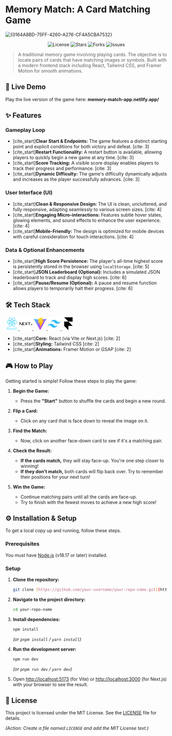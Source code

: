 # Memory Match: A Card Matching Game

<img width="953" height="540" alt="{0164A8BD-75FF-4260-A276-CF4A5CBA7532}" src="https://github.com/user-attachments/assets/32dbaf46-b72a-4574-8512-27d80817d064" />


<p align="center">
  <img src="https://img.shields.io/github/license/rudraprasad69/Store-Rating-Platform" alt="License">
  <img src="https://img.shields.io/github/stars/rudraprasad69/Store-Rating-Platform" alt="Stars">
  <img src="https://img.shields.io/github/forks/rudraprasad69/Store-Rating-Platform" alt="Forks">
  <img src="https://img.shields.io/github/issues/rudraprasad69/Store-Rating-Platform" alt="Issues">
</p>

> A traditional memory game involving playing cards. The objective is to locate pairs of cards that have matching images or symbols. Built with a modern frontend stack including React, Tailwind CSS, and Framer Motion for smooth animations.

## 🚀 Live Demo

Play the live version of the game here:
**memory-match-app.netlify.app/**

## ✨ Features

### Gameplay Loop
-   [cite_start]**Clear Start & Endpoints:** The game features a distinct starting point and explicit conditions for both victory and defeat. [cite: 3]
-   [cite_start]**Restart Functionality:** A restart button is available, allowing players to quickly begin a new game at any time. [cite: 3]
-   [cite_start]**Score Tracking:** A visible score display enables players to track their progress and performance. [cite: 3]
-   [cite_start]**Dynamic Difficulty:** The game's difficulty dynamically adjusts and increases as the player successfully advances. [cite: 3]

### User Interface (UI)
-   [cite_start]**Clean & Responsive Design:** The UI is clean, uncluttered, and fully responsive, adapting seamlessly to various screen sizes. [cite: 4]
-   [cite_start]**Engaging Micro-interactions:** Features subtle hover states, glowing elements, and sound effects to enhance the user experience. [cite: 4]
-   [cite_start]**Mobile-Friendly:** The design is optimized for mobile devices with careful consideration for touch interactions. [cite: 4]

### Data & Optional Enhancements
-   [cite_start]**High Score Persistence:** The player's all-time highest score is persistently stored in the browser using `localStorage`. [cite: 5]
-   [cite_start]**JSON Leaderboard (Optional):** Includes a simulated JSON leaderboard to track and display high scores. [cite: 6]
-   [cite_start]**Pause/Resume (Optional):** A pause and resume function allows players to temporarily halt their progress. [cite: 6]

## 🛠️ Tech Stack

<p align="left">
  <a href="https://reactjs.org/" target="_blank" rel="noreferrer"> <img src="https://raw.githubusercontent.com/devicons/devicon/master/icons/react/react-original-wordmark.svg" alt="react" width="40" height="40"/> </a>
  <a href="https://nextjs.org/" target="_blank" rel="noreferrer"> <img src="https://raw.githubusercontent.com/devicons/devicon/master/icons/nextjs/nextjs-original-wordmark.svg" alt="nextjs" width="40" height="40"/> </a>
  <a href="https://vitejs.dev/" target="_blank" rel="noreferrer"> <img src="https://raw.githubusercontent.com/devicons/devicon/master/icons/vitejs/vitejs-original.svg" alt="vite" width="40" height="40"/> </a>
  <a href="https://tailwindcss.com/" target="_blank" rel="noreferrer"> <img src="https://raw.githubusercontent.com/devicons/devicon/master/icons/tailwindcss/tailwindcss-plain.svg" alt="tailwindcss" width="40" height="40"/> </a>
  <a href="https://www.framer.com/motion/" target="_blank" rel="noreferrer"> <img src="https://raw.githubusercontent.com/devicons/devicon/master/icons/framermotion/framermotion-original.svg" alt="framermotion" width="40" height="40"/> </a>
</p>

-   [cite_start]**Core:** React (via Vite or Next.js) [cite: 2]
-   [cite_start]**Styling:** Tailwind CSS [cite: 2]
-   [cite_start]**Animations:** Framer Motion or GSAP [cite: 2]

  ## 🎮 How to Play

Getting started is simple! Follow these steps to play the game:

1.  **Begin the Game:**
    * Press the **"Start"** button to shuffle the cards and begin a new round.

2.  **Flip a Card:**
    * Click on any card that is face down to reveal the image on it.

3.  **Find the Match:**
    * Now, click on another face-down card to see if it's a matching pair.

4.  **Check the Result:**
    * **If the cards match,** they will stay face-up. You're one step closer to winning!
    * **If they don't match,** both cards will flip back over. Try to remember their positions for your next turn!

5.  **Win the Game:**
    * Continue matching pairs until all the cards are face-up.
    * Try to finish with the fewest moves to achieve a new high score!

## ⚙️ Installation & Setup

To get a local copy up and running, follow these steps.

### Prerequisites

You must have [Node.js](https://nodejs.org/en/) (v18.17 or later) installed.

### Setup

1.  **Clone the repository:**
    ```bash
    git clone [https://github.com/your-username/your-repo-name.git](https://github.com/your-username/your-repo-name.git)
    ```

2.  **Navigate to the project directory:**
    ```bash
    cd your-repo-name
    ```

3.  **Install dependencies:**
    ```bash
    npm install 
    ```
    *(or `pnpm install` / `yarn install`)*

4.  **Run the development server:**
    ```bash
    npm run dev
    ```
    *(or `pnpm run dev` / `yarn dev`)*

5.  Open [http://localhost:5173](http://localhost:5173) (for Vite) or [http://localhost:3000](http://localhost:3000) (for Next.js) with your browser to see the result.

## 📝 License

This project is licensed under the MIT License. See the [LICENSE](LICENSE) file for details.

*(Action: Create a file named `LICENSE` and add the MIT License text.)*
